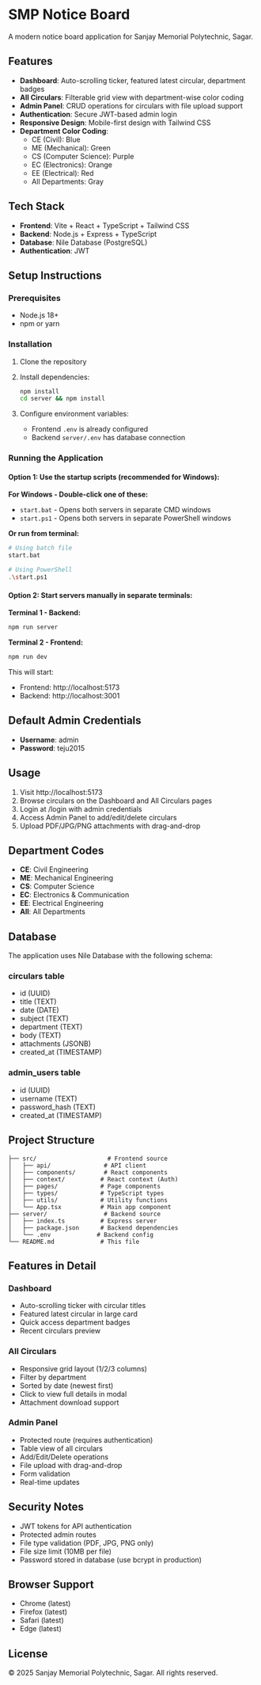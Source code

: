 # SMP Notice Board

A modern notice board application for Sanjay Memorial Polytechnic, Sagar.

## Features

- **Dashboard**: Auto-scrolling ticker, featured latest circular, department badges
- **All Circulars**: Filterable grid view with department-wise color coding
- **Admin Panel**: CRUD operations for circulars with file upload support
- **Authentication**: Secure JWT-based admin login
- **Responsive Design**: Mobile-first design with Tailwind CSS
- **Department Color Coding**:
  - CE (Civil): Blue
  - ME (Mechanical): Green
  - CS (Computer Science): Purple
  - EC (Electronics): Orange
  - EE (Electrical): Red
  - All Departments: Gray

## Tech Stack

- **Frontend**: Vite + React + TypeScript + Tailwind CSS
- **Backend**: Node.js + Express + TypeScript
- **Database**: Nile Database (PostgreSQL)
- **Authentication**: JWT

## Setup Instructions

### Prerequisites

- Node.js 18+
- npm or yarn

### Installation

1. Clone the repository
2. Install dependencies:
   ```bash
   npm install
   cd server && npm install
   ```

3. Configure environment variables:
   - Frontend `.env` is already configured
   - Backend `server/.env` has database connection

### Running the Application

#### Option 1: Use the startup scripts (recommended for Windows):

**For Windows - Double-click one of these:**
- `start.bat` - Opens both servers in separate CMD windows
- `start.ps1` - Opens both servers in separate PowerShell windows

**Or run from terminal:**
```bash
# Using batch file
start.bat

# Using PowerShell
.\start.ps1
```

#### Option 2: Start servers manually in separate terminals:

**Terminal 1 - Backend:**
```bash
npm run server
```

**Terminal 2 - Frontend:**
```bash
npm run dev
```

This will start:
- Frontend: http://localhost:5173
- Backend: http://localhost:3001

## Default Admin Credentials

- **Username**: admin
- **Password**: teju2015

## Usage

1. Visit http://localhost:5173
2. Browse circulars on the Dashboard and All Circulars pages
3. Login at /login with admin credentials
4. Access Admin Panel to add/edit/delete circulars
5. Upload PDF/JPG/PNG attachments with drag-and-drop

## Department Codes

- **CE**: Civil Engineering
- **ME**: Mechanical Engineering
- **CS**: Computer Science
- **EC**: Electronics & Communication
- **EE**: Electrical Engineering
- **All**: All Departments

## Database

The application uses Nile Database with the following schema:

### circulars table
- id (UUID)
- title (TEXT)
- date (DATE)
- subject (TEXT)
- department (TEXT)
- body (TEXT)
- attachments (JSONB)
- created_at (TIMESTAMP)

### admin_users table
- id (UUID)
- username (TEXT)
- password_hash (TEXT)
- created_at (TIMESTAMP)

## Project Structure

```
├── src/                    # Frontend source
│   ├── api/               # API client
│   ├── components/        # React components
│   ├── context/          # React context (Auth)
│   ├── pages/            # Page components
│   ├── types/            # TypeScript types
│   ├── utils/            # Utility functions
│   └── App.tsx           # Main app component
├── server/                # Backend source
│   ├── index.ts          # Express server
│   ├── package.json      # Backend dependencies
│   └── .env             # Backend config
└── README.md             # This file
```

## Features in Detail

### Dashboard
- Auto-scrolling ticker with circular titles
- Featured latest circular in large card
- Quick access department badges
- Recent circulars preview

### All Circulars
- Responsive grid layout (1/2/3 columns)
- Filter by department
- Sorted by date (newest first)
- Click to view full details in modal
- Attachment download support

### Admin Panel
- Protected route (requires authentication)
- Table view of all circulars
- Add/Edit/Delete operations
- File upload with drag-and-drop
- Form validation
- Real-time updates

## Security Notes

- JWT tokens for API authentication
- Protected admin routes
- File type validation (PDF, JPG, PNG only)
- File size limit (10MB per file)
- Password stored in database (use bcrypt in production)

## Browser Support

- Chrome (latest)
- Firefox (latest)
- Safari (latest)
- Edge (latest)

## License

© 2025 Sanjay Memorial Polytechnic, Sagar. All rights reserved.
